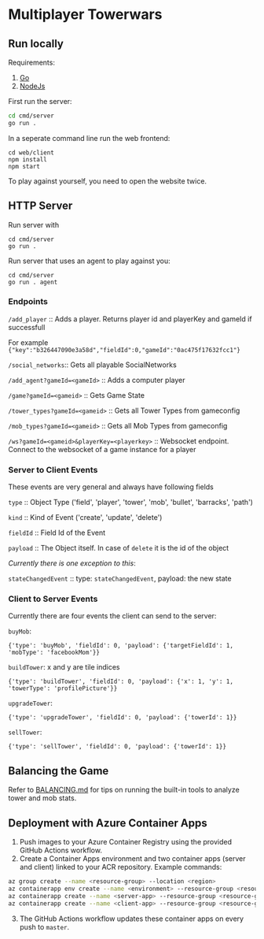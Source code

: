 # Multiplayer Towerwars

## Run locally
Requirements:
1. [Go](https://go.dev/doc/install)
2. [NodeJs](https://nodejs.org/en/download/)

First run the server:
``` bash
cd cmd/server
go run .
```

In a seperate command line run the web frontend:
```
cd web/client
npm install
npm start
```

To play against yourself, you need to open the website twice.

## HTTP Server
Run server with

``` 
cd cmd/server
go run .
``` 

Run server that uses an agent to play against you:

```
cd cmd/server
go run . agent
```

### Endpoints

`/add_player` :: Adds a player. Returns player id and playerKey and gameId if successfull

For example `{"key":"b326447090e3a58d","fieldId":0,"gameId":"0ac475f17632fcc1"}` 

`/social_networks`:: Gets all playable SocialNetworks

`/add_agent?gameId=<gameId>` :: Adds a computer player

`/game?gameId=<gameid>` :: Gets Game State

`/tower_types?gameId=<gameid>` :: Gets all Tower Types from gameconfig

`/mob_types?gameId=<gameid>` :: Gets all Mob Types from gameconfig

`/ws?gameId=<gameid>&playerKey=<playerkey>` :: Websocket endpoint. Connect to the websocket of a game instance for a player


### Server to Client Events

These events are very general and always have following fields

`type` :: Object Type ('field', 'player', 'tower', 'mob', 'bullet', 'barracks', 'path')

`kind` :: Kind of Event ('create', 'update', 'delete')

`fieldId` :: Field Id of the Event

`payload` :: The Object itself. In case of `delete` it is the id of the object


*Currently there is one exception to this*:

`stateChangedEvent` :: type: `stateChangedEvent`, payload: the new state 


### Client to Server Events

Currently there are four events the client can send to the server:

`buyMob`:

`{'type': 'buyMob', 'fieldId': 0, 'payload': {'targetFieldId': 1, 'mobType': 'facebookMom'}}`

`buildTower`: x and y are tile indices

`{'type': 'buildTower', 'fieldId': 0, 'payload': {'x': 1, 'y': 1, 'towerType': 'profilePicture'}}`

`upgradeTower`:

`{'type': 'upgradeTower', 'fieldId': 0, 'payload': {'towerId': 1}}`

 `sellTower`:

`{'type': 'sellTower', 'fieldId': 0, 'payload': {'towerId': 1}}`
## Balancing the Game
Refer to [BALANCING.md](BALANCING.md) for tips on running the built-in tools to analyze tower and mob stats.

## Deployment with Azure Container Apps

1. Push images to your Azure Container Registry using the provided GitHub Actions workflow.
2. Create a Container Apps environment and two container apps (server and client) linked to your ACR repository. Example commands:

```bash
az group create --name <resource-group> --location <region>
az containerapp env create --name <environment> --resource-group <resource-group> --location <region>
az containerapp create --name <server-app> --resource-group <resource-group> --environment <environment> --image <acr-server>/socialmediawars:latest --target-port 8080 --ingress external
az containerapp create --name <client-app> --resource-group <resource-group> --environment <environment> --image <acr-server>/socialmediawars-client:latest --target-port 80 --ingress external
```

3. The GitHub Actions workflow updates these container apps on every push to `master`.

